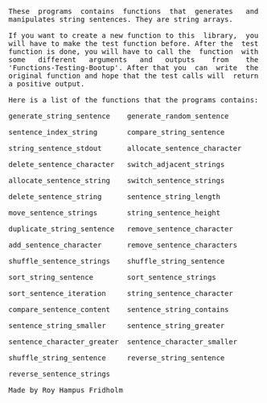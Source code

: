 
<pre>
These  programs  contains  functions  that  generates   and
manipulates string sentences. They are string arrays.

If you want to create a new function to this  library,  you
will have to make the test function before. After the  test
function is done, you will have to call the  function  with
some   different   arguments   and   outputs    from    the
'Functions-Testing-Bootup'. After that you  can  write  the
original function and hope that the test calls will  return
a positive output.

Here is a list of the functions that the programs contains:

generate_string_sentence    generate_random_sentence

sentence_index_string       compare_string_sentence

string_sentence_stdout      allocate_sentence_character

delete_sentence_character   switch_adjacent_strings

allocate_sentence_string    switch_sentence_strings

delete_sentence_string      sentence_string_length

move_sentence_strings       string_sentence_height

duplicate_string_sentence   remove_sentence_character

add_sentence_character      remove_sentence_characters

shuffle_sentence_strings    shuffle_string_sentence

sort_string_sentence        sort_sentence_strings

sort_sentence_iteration     string_sentence_character

compare_sentence_content    sentence_string_contains

sentence_string_smaller     sentence_string_greater

sentence_character_greater  sentence_character_smaller

shuffle_string_sentence     reverse_string_sentence

reverse_sentence_strings

Made by Roy Hampus Fridholm
</pre>
